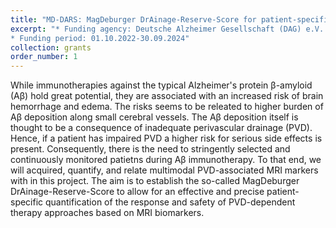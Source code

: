 ```yaml
---
title: "MD-DARS: MagDeburger DrAinage-Reserve-Score for patient-specific, MRI-based prediction of perivascular drainage in the Alzheimer’s continuum"
excerpt: "* Funding agency: Deutsche Alzheimer Gesellschaft (DAG) e.V.
* Funding period: 01.10.2022-30.09.2024"
collection: grants
order_number: 1
---
```


While immunotherapies against the typical Alzheimer's protein β-amyloid (Aβ) hold great potential, they are associated with an increased risk of brain hemorrhage and edema. 
The risks seems to be releated to higher burden of Aβ deposition  along small cerebral vessels. 
The Aβ deposition itself is thought to be a consequence of inadequate perivascular drainage (PVD). 
Hence, if a patient has impaired PVD a higher risk for serious side effects is present. 
Consequently, there is the need to stringently selected and continuously monitored patietns during Aβ immunotherapy. 
To that end, we will acquired, quantify, and relate multimodal PVD-associated MRI markers with in this project. 
The aim is to establish the so-called MagDeburger DrAinage-Reserve-Score to allow for an effective and precise patient-specific quantification of the response and safety of PVD-dependent therapy approaches based on MRI biomarkers.
